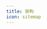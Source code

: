 ```yaml
---
title: 架构
icon: sitemap
---
```


<div class="catalog-display-container">
  <Catalog base='/architecture' />
</div>